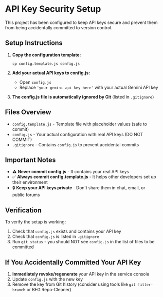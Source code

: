 # API Key Security Setup

This project has been configured to keep API keys secure and prevent them from being accidentally committed to version control.

## Setup Instructions

1. **Copy the configuration template:**
   ```
   cp config.template.js config.js
   ```

2. **Add your actual API keys to config.js:**
   - Open `config.js`
   - Replace `'your-gemini-api-key-here'` with your actual Gemini API key

3. **The config.js file is automatically ignored by Git** (listed in `.gitignore`)

## Files Overview

- `config.template.js` - Template file with placeholder values (safe to commit)
- `config.js` - Your actual configuration with real API keys (DO NOT COMMIT)
- `.gitignore` - Contains `config.js` to prevent accidental commits

## Important Notes

- ⚠️ **Never commit config.js** - It contains your real API keys
- ✅ **Always commit config.template.js** - It helps other developers set up their environment
- 🔒 **Keep your API keys private** - Don't share them in chat, email, or public forums

## Verification

To verify the setup is working:
1. Check that `config.js` exists and contains your API key
2. Check that `config.js` is listed in `.gitignore`
3. Run `git status` - you should NOT see `config.js` in the list of files to be committed

## If You Accidentally Committed Your API Key

1. **Immediately revoke/regenerate** your API key in the service console
2. Update `config.js` with the new key
3. Remove the key from Git history (consider using tools like `git filter-branch` or BFG Repo-Cleaner)
